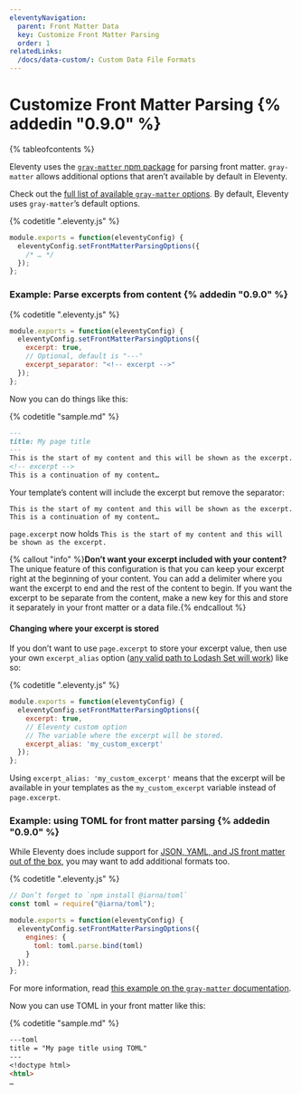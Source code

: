 ```yaml
---
eleventyNavigation:
  parent: Front Matter Data
  key: Customize Front Matter Parsing
  order: 1
relatedLinks:
  /docs/data-custom/: Custom Data File Formats
---
```

# Customize Front Matter Parsing {% addedin "0.9.0" %}

{% tableofcontents %}

Eleventy uses the [`gray-matter` npm package](https://www.npmjs.com/package/gray-matter) for parsing front matter. `gray-matter` allows additional options that aren’t available by default in Eleventy.

Check out the [full list of available `gray-matter` options](https://www.npmjs.com/package/gray-matter#options). By default, Eleventy uses `gray-matter`’s default options.

{% codetitle ".eleventy.js" %}

```js
module.exports = function(eleventyConfig) {
  eleventyConfig.setFrontMatterParsingOptions({
    /* … */
  });
};
```

### Example: Parse excerpts from content {% addedin "0.9.0" %}

{% codetitle ".eleventy.js" %}

```js
module.exports = function(eleventyConfig) {
  eleventyConfig.setFrontMatterParsingOptions({
    excerpt: true,
    // Optional, default is "---"
    excerpt_separator: "<!-- excerpt -->"
  });
};
```

Now you can do things like this:

{% codetitle "sample.md" %}

```markdown
---
title: My page title
---
This is the start of my content and this will be shown as the excerpt.
<!-- excerpt -->
This is a continuation of my content…
```

Your template’s content will include the excerpt but remove the separator:

```
This is the start of my content and this will be shown as the excerpt.
This is a continuation of my content…
```

`page.excerpt` now holds `This is the start of my content and this will be shown as the excerpt.`

{% callout "info" %}<strong>Don’t want your excerpt included with your content?</strong> The unique feature of this configuration is that you can keep your excerpt right at the beginning of your content. You can add a delimiter where you want the excerpt to end and the rest of the content to begin. If you want the excerpt to be separate from the content, make a new key for this and store it separately in your front matter or a data file.{% endcallout %}

#### Changing where your excerpt is stored

If you don’t want to use `page.excerpt` to store your excerpt value, then use your own `excerpt_alias` option ([any valid path to Lodash Set will work](https://lodash.com/docs/4.17.15#set)) like so:

{% codetitle ".eleventy.js" %}

```js
module.exports = function(eleventyConfig) {
  eleventyConfig.setFrontMatterParsingOptions({
    excerpt: true,
    // Eleventy custom option
    // The variable where the excerpt will be stored.
    excerpt_alias: 'my_custom_excerpt'
  });
};
```

Using `excerpt_alias: 'my_custom_excerpt'` means that the excerpt will be available in your templates as the `my_custom_excerpt` variable instead of `page.excerpt`.

### Example: using TOML for front matter parsing {% addedin "0.9.0" %}

While Eleventy does include support for [JSON, YAML, and JS front matter out of the box](/docs/data-frontmatter/#alternative-front-matter-formats), you may want to add additional formats too.

{% codetitle ".eleventy.js" %}

```js
// Don’t forget to `npm install @iarna/toml`
const toml = require("@iarna/toml");

module.exports = function(eleventyConfig) {
  eleventyConfig.setFrontMatterParsingOptions({
    engines: {
      toml: toml.parse.bind(toml)
    }
  });
};
```

For more information, read [this example on the `gray-matter` documentation](https://www.npmjs.com/package/gray-matter#optionsengines).

Now you can use TOML in your front matter like this:

{% codetitle "sample.md" %}

```markdown
---toml
title = "My page title using TOML"
---
<!doctype html>
<html>
…
```
